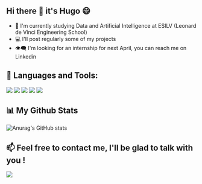 ## Hi there 👋 it's Hugo 😄

- 🌱 I'm currently studying Data and Artificial Intelligence at ESILV (Leonard de Vinci Engineering School)
- 💻 I'll post regularly some of my projects 
- 👁️‍🗨️ I'm looking for an internship for next April, you can reach me on Linkedin


## 🚀 Languages and Tools:

<p align="left"> 
    <img src="https://img.icons8.com/color/48/000000/python--v1.png"/>
    <img src="https://img.icons8.com/color/48/000000/c-sharp-logo.png"/>
    <img src="https://img.icons8.com/external-becris-flat-becris/64/000000/external-r-data-science-becris-flat-becris.png"/>    
    <img src="https://img.icons8.com/color/48/000000/oracle-logo.png"/>
    <img src="https://img.icons8.com/color/48/000000/mysql-logo.png"/>
</p>

## 📊 My Github Stats

![Anurag's GitHub stats](https://github-readme-stats.vercel.app/api?username=hugodebes&show_icons=true&theme=tokyonight)

## 📫 Feel free to contact me, I'll be glad to talk with you !

<p align="left">

<a href = "https://www.linkedin.com/in/hugo-debes-405904172/"><img src="https://img.icons8.com/ios-filled/50/000000/linkedin.png"/></a>

</p>
<!--
**hugodebes/hugodebes** is a ✨ _special_ ✨ repository because its `README.md` (this file) appears on your GitHub profile.

Here are some ideas to get you started:

- 🔭 I’m currently working on ...
- 🌱 I’m currently learning ...
- 👯 I’m looking to collaborate on ...
- 🤔 I’m looking for help with ...
- 💬 Ask me about ...
- 📫 How to reach me: ...
- 😄 Pronouns: ...
- ⚡ Fun fact: ...
-->
